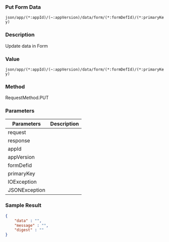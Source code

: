 ### Put Form Data

`json/app/(*:appId)/(~:appVersion)/data/form/(*:formDefId)/(*:primaryKey)`

### Description 

Update data in Form

### Value

`json/app/(*:appId)/(~:appVersion)/data/form/(*:formDefId)/(*:primaryKey)`

### Method

RequestMethod.PUT

### Parameters 

| Parameters | Description |
|---|---|
| request |  |
| response |  |
| appId |  |
| appVersion |  |
| formDefid |  |
| primaryKey |  |
| IOException |  |
 JSONException |  |
 
### Sample Result

```json
{
	"data" : "",
	"message" : "",
	"digest" : ""
}
```